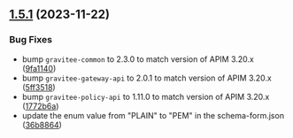 ## [1.5.1](https://github.com/gravitee-io/gravitee-policy-generate-jwt/compare/1.5.0...1.5.1) (2023-11-22)


### Bug Fixes

* bump `gravitee-common` to 2.3.0 to match version of APIM 3.20.x ([9fa1140](https://github.com/gravitee-io/gravitee-policy-generate-jwt/commit/9fa11407248629cc4b24a37c722fb093fe040c5f))
* bump `gravitee-gateway-api` to 2.0.1 to match version of APIM 3.20.x ([5ff3518](https://github.com/gravitee-io/gravitee-policy-generate-jwt/commit/5ff3518340c82814697612096c11254df8fd3e31))
* bump `gravitee-policy-api` to 1.11.0 to match version of APIM 3.20.x ([1772b6a](https://github.com/gravitee-io/gravitee-policy-generate-jwt/commit/1772b6a6a26b2e3eebefd17c0d683c6037871063))
* update the enum value from "PLAIN" to "PEM" in the schema-form.json ([36b8864](https://github.com/gravitee-io/gravitee-policy-generate-jwt/commit/36b8864e24c35ed987b54ace134eb53e5516af9d))
